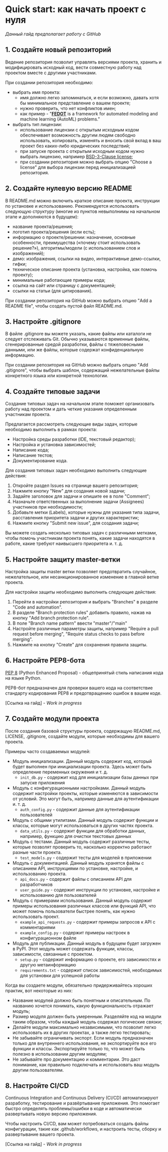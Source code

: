 # Quick start: как начать проект с нуля

*Данный гайд предполагает работу с GitHub*

## 1.  Создайте новый репозиторий 

Ведение репозитория позволит управлять версиями проекта, хранить и модифицировать исходный код, вести совместную работу над проектом вместе с другими участниками. 

При создании репозитория необходимо:
- выбрать имя проекта:
	- имя должно легко запоминаться, и если возможно, давать хотя бы минимальное представление о вашем проекте;
	- нужно проверить, что нет конфликтов имен;
	- как пример - "**[FEDOT](https://github.com/aimclub/FEDOT)** is a framework for automated modeling and machine learning (AutoML) problems."
- выбрать тип лицензии:
	- использование лицензии с открытым исходным кодом обеспечивает возможность другим людям свободно использовать, копировать, изменять и вносить свой вклад в ваш проект без каких-либо юридических последствий;
	- при запуске проекта с открытым исходным кодом нужно выбрать лицензию, например [BSD-3-Clause license](https://opensource.org/license/bsd-3-clause/);
	- при создании репозитория можно выбрать опцию "Choose a license" для выбора лицензии перед инициализацией репозитория.


## 2.  Создайте нулевую версию README
	 
В README.md можно включить краткое описание проекта, инструкции по установке и использованию. Рекомендуется использовать следующую структуру (многие из пунктов невыполнимы на начальном этапе и дополняются в будущем):
- название проекта/решения;
- логотип проекта/решения (если есть);
- информацию о проекте/решении: назначение, основные особенности, преимущества («почему стоит использовать решение?»), алгоритмы/модели (с использованием слов и изображений);
- демо: изображения, ссылки на видео, интерактивные демо-ссылки, гифки;
- техническое описание проекта (установка, настройка, как помочь проекту);
- минимальные работающие примеры кода;
- ссылка на сайт или страницу с документацией;
- ссылки на статьи (для цитирования).
  
При создании репозитория на GitHub можно выбрать опцию "Add a README file", чтобы создать пустой файл README.md.
  
  
## 3.  Настройте .gitignore

В файле .gitignore вы можете указать, какие файлы или каталоги не следует отслеживать Git. Обычно указываются временные файлы, сгенерированные средой разработки, файлы с тяжеловесными данными, или же файлы, которые содержат конфиденциальную информацию.

При создании репозитория на GitHub можно выбрать опцию "Add .gitignore", чтобы выбрать шаблон, содержащий нежелательные файлы конкретного языка или конкретной технологии.


## 4. Создайте типовые задачи

Создание типовых задач на начальном этапе поможет организовать работу над проектом и дать четкие указания определенным участникам проекта. 

Предлагается рассмотреть следующие виды задач, которые необходимо выполнить в рамках проекта:
-   Настройка среды разработки (IDE, текстовый редактор);
-   Настройка и установка зависимостей;
-   Написание кода;
-   Написание тестов;
-   Документирование кода.

Для создания типовых задач необходимо выполнить следующие действия:

1. Откройте раздел Issues на странице вашего репозитория;
2.  Нажмите кнопку "New" для создания новой задачи;
3.  Задайте заголовок для задачи и опишите ее в поле "Comment";
4.  Назначьте ответственных за выполнение задачи (Assignees) участников при необходимости;
5.  Добавьте метки (Labels), которые нужны для указания типа задачи, расставления приоритета задачи и других характеристик;
6.  Нажмите кнопку "Submit new issue", для создания задачи;

Вы можете создать несколько типовых задач с различными метками, чтобы помочь участникам проекта понять, какие задачи находятся в работе, какие требуют наивысшего приоритета и. т. д.


## 5.  Настройте защиту master-ветки
   
Настройка защиты master ветки позволяет предотвратить случайное, нежелательное, или несанкционированное изменение в главной ветке проекта. 
 
Для настройки защиты необходимо выполнить следующие действия:

1. Перейти в настройки репозитория и выбрать "Branches" в разделе "Code and automation".
2. В разделе "Branch protection rules" добавить правило, нажав на кнопку "Add branch protection rule".
3. В поле "Branch name pattern" ввести "master"/"main"
4. Настройте различные параметры защиты, например "Require a pull request before merging", "Require status checks to pass before merging".
5. Нажмите на кнопку "Create" для сохранения правила защиты.


## 6. Настройте PEP8-бота

[PEP 8](https://peps.python.org/pep-0008/) (Python Enhanced Proposal) - общепринятый стиль написания кода на языке Python.

PEP8-бот предназначен для проверки вашего кода на соответствие стандарту кодирования PEP8 и предотвращению ошибок в вашем коде.

[Ссылка на гайд] - *Work in progress*


## 7. Создайте модули проекта

После создания базовой структуры проекта, содержащую README.md, LICENSE, .gitignore, создайте модули, которые необходимы для вашего проекта. 

Примеры часто создаваемых модулей:
- Модуль инициализации. Данный модуль содержит код, который будет выполнен при инициализации проекта. Здесь может быть определение переменных окружения и т. д.
	- `init_db.py` - содержит код для инициализации базы данных при запуске приложения
- Модуль с конфигурационными настройками. Данный модуль содержит настройки проекты, которые изменяются в зависимости от условий. Это могут быть, например данные для аутентификации и. т. д.
	- `auth_config.py` - содержит данные для аутентификации пользователей
- Модуль с общими утилитами. Данный модуль содержит функции и классы, которые могут использоваться в других частях проекта.
	- `data_utils.py` - содержит функции для обработки данных, например, функцию для очистки текстовых данных
- Модуль с тестами. Данный модуль содержит различные тесты, которые позволят проверить то, насколько корректно работают разные части проекта.
	- `test_models.py` - содержит тесты для моделей в приложении
- Модуль с документацией. Данный модуль хранятся файлы с описанием API, инструкциями по установке, настройке, и использованию проекта.
	- `api_docs.py` - содержит файлы с описанием API для разработчиков
	- `user_guide.py` - содержит инструкции по установке, настройке и использованию для пользователей
- Модуль с примерами использования. Данный модуль содержит примеры использования различных классов или функций API, что может помочь пользователи быстрее понять, как нужно использовать проект.
	- `example_api_requests.py` - содержит примеры запросов к API с комментариями
	- `example_config.py` - содержит примеры настроек в конфигурационном файле
- Модуль для публикации. Данный модуль в будущем будет загружен в PyPI. Этот модуль может содержать функции, классы, зависимости, связанные с проектом. 
	- `setup.py` - содержит информацию о проекте, его зависимостях и другую метаинформацию
	- `requirements.txt` - содержит список зависимостей, необходимых для установки для успешной работы

Когда вы создаете модули, обязательно придерживайтесь хороших практик, вот некоторые из них:
- Название модулей должно быть понятным и описательным. По названию хочется понимать, какую функциональность отражает модуль;
- Размер модуля должен быть умеренным. Разделяйте код на модули таким образом, чтобы каждый модуль содержал логические связки;
- Делайте модули максимально независимыми, что позволит легко использовать их в других проектах, а также легко тестировать;
- Не забывайте ограничивать экспорт. Если модуль предназначен только для внутреннего использования, не экспортируйте все его функции и классы. Экспортируйте только то, что может быть полезно в использовании другим модулям;
- Не забывайте про документацию и комментарии. Это даст понимание, как правильно подключать и использовать ваш модуль другим пользователям.


## 8. Настройте CI/CD

Continuous Integration and Continuous Delivery (CI/CD) автоматизируют разработку, тестирование и развёртывание приложения. Это помогает быстро определять проблемы/ошибки в коде и автоматически развертывать новую версию приложения.

Чтобы настроить CI/CD, вам может потребоваться создать файлы конфигурации, такие как .github/workflows, и настроить тесты, сборку и развертывание вашего проекта.

[Ссылка на гайд] - *Work in progress*
